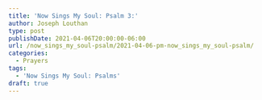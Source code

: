 ```yaml
---
title: 'Now Sings My Soul: Psalm 3:'
author: Joseph Louthan
type: post
publishDate: 2021-04-06T20:00:00-06:00
url: /now_sings_my_soul-psalm/2021-04-06-pm-now_sings_my_soul-psalm/
categories:
  - Prayers
tags:
  - 'Now Sings My Soul: Psalms'
draft: true
---
```

<pre>
<div style="font-variant: small-caps;">

</div>

</pre>
